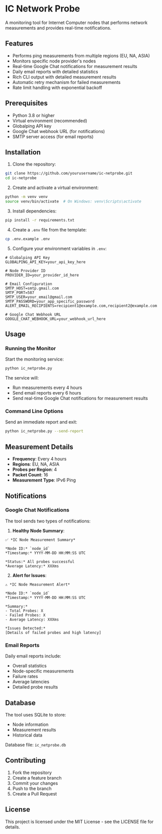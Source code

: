 # IC Network Probe

A monitoring tool for Internet Computer nodes that performs network measurements and provides real-time notifications.

## Features

- Performs ping measurements from multiple regions (EU, NA, ASIA)
- Monitors specific node provider's nodes
- Real-time Google Chat notifications for measurement results
- Daily email reports with detailed statistics
- Rich CLI output with detailed measurement results
- Automatic retry mechanism for failed measurements
- Rate limit handling with exponential backoff

## Prerequisites

- Python 3.8 or higher
- Virtual environment (recommended)
- Globalping API key
- Google Chat webhook URL (for notifications)
- SMTP server access (for email reports)

## Installation

1. Clone the repository:
```bash
git clone https://github.com/yourusername/ic-netprobe.git
cd ic-netprobe
```

2. Create and activate a virtual environment:
```bash
python -m venv venv
source venv/bin/activate  # On Windows: venv\Scripts\activate
```

3. Install dependencies:
```bash
pip install -r requirements.txt
```

4. Create a `.env` file from the template:
```bash
cp .env.example .env
```

5. Configure your environment variables in `.env`:
```env
# Globalping API Key
GLOBALPING_API_KEY=your_api_key_here

# Node Provider ID
PROVIDER_ID=your_provider_id_here

# Email Configuration
SMTP_HOST=smtp.gmail.com
SMTP_PORT=587
SMTP_USER=your_email@gmail.com
SMTP_PASSWORD=your_app_specific_password
ALERT_EMAIL_RECIPIENTS=recipient1@example.com,recipient2@example.com

# Google Chat Webhook URL
GOOGLE_CHAT_WEBHOOK_URL=your_webhook_url_here
```

## Usage

### Running the Monitor

Start the monitoring service:
```bash
python ic_netprobe.py
```

The service will:
- Run measurements every 4 hours
- Send email reports every 6 hours
- Send real-time Google Chat notifications for measurement results

### Command Line Options

Send an immediate report and exit:
```bash
python ic_netprobe.py --send-report
```

## Measurement Details

- **Frequency**: Every 4 hours
- **Regions**: EU, NA, ASIA
- **Probes per Region**: 4
- **Packet Count**: 16
- **Measurement Type**: IPv6 Ping

## Notifications

### Google Chat Notifications

The tool sends two types of notifications:

1. **Healthy Node Summary**:
```
✅ *IC Node Measurement Summary*

*Node ID:* `node_id`
*Timestamp:* YYYY-MM-DD HH:MM:SS UTC

*Status:* All probes successful
*Average Latency:* XXXms
```

2. **Alert for Issues**:
```
⚠️ *IC Node Measurement Alert*

*Node ID:* `node_id`
*Timestamp:* YYYY-MM-DD HH:MM:SS UTC

*Summary:*
- Total Probes: X
- Failed Probes: X
- Average Latency: XXXms

*Issues Detected:*
[Details of failed probes and high latency]
```

### Email Reports

Daily email reports include:
- Overall statistics
- Node-specific measurements
- Failure rates
- Average latencies
- Detailed probe results

## Database

The tool uses SQLite to store:
- Node information
- Measurement results
- Historical data

Database file: `ic_netprobe.db`

## Contributing

1. Fork the repository
2. Create a feature branch
3. Commit your changes
4. Push to the branch
5. Create a Pull Request

## License

This project is licensed under the MIT License - see the LICENSE file for details. 
